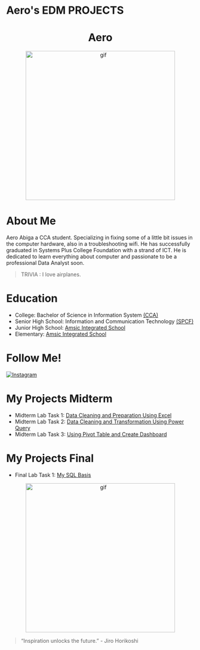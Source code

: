 # Aero's EDM PROJECTS 

<h1 align="center"> Aero </h1>

<p align="center">
  <img align="center" alt="gif" width="400" src="https://i.pinimg.com/originals/2c/45/fa/2c45fa7b020a0889c6a06298fbbbc6d1.gif">
</p>

# About Me

Aero Abiga a CCA student. Specializing in fixing some of a little bit issues in the computer hardware, also in a troubleshooting wifi. He has successfully graduated in Systems Plus College Foundation with a strand of ICT. He is dedicated to learn everything about computer and passionate to be a professional Data Analyst soon.

>TRIVIA : I love airplanes.

# Education

- College: Bachelor of Science in Information System [(CCA) ](https://www.facebook.com/CityCollegeOfAngeles)
- Senior High School: Information and Communication Technology [(SPCF) ](https://www.facebook.com/spcfofficial)
- Junior High School: [Amsic Integrated School ](https://www.facebook.com/amsic.is)
- Elementary: [Amsic Integrated School ](https://www.facebook.com/amsic.is)

<h1>Follow Me!</h1>
  <div class="social-links">
    
  <a href="https://www.instagram.com/ae.xxeroh/" target="_blank">
  <img src="https://upload.wikimedia.org/wikipedia/commons/thumb/e/e7/Instagram_logo_2022.svg/1200px-Instagram_logo_2022.svg.png" alt="Instagram">
</a>
  
  
# My Projects Midterm
- Midterm Lab Task 1: [Data Cleaning and Preparation Using Excel ](https://github.com/AeroB2/EDM-PROJECTS-AeroB2/blob/main/Midterm%20Lab%20Task%201%20/README.md)
- Midterm Lab Task 2: [Data Cleaning and Transformation Using Power Query ](https://github.com/AeroB2/EDM-PROJECTS-AeroB2/blob/main/Midterm%20Lab%20Task%202%20/README.md)
- Midterm Lab Task 3: [Using Pivot Table and Create Dashboard ](https://github.com/AeroB2/EDM-PROJECTS-AeroB2/blob/main/Midterm%20Lab%20Task%203%20/README.md)

# My Projects Final
- Final Lab Task 1: [My SQL Basis ](https://github.com/AeroB2/EDM-PROJECTS-AeroB2/blob/main/Final%20Lab%20Task%201/README.md)
  
 <p align="center">
   <img align="center" alt="gif" width="400" src="https://31.media.tumblr.com/8c46e19cf5200595c871fc6dcaa73087/tumblr_n1z3wdHk6P1r4zr8xo3_500.gif">
 </p>

> “Inspiration unlocks the future.” - Jiro Horikoshi
